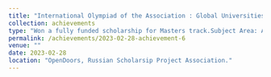 ```yaml
---
title: "International Olympiad of the Association : Global Universities , Olympiad "
collection: achievements
type: "Won a fully funded scholarship for Masters track.Subject Area: AI & Math. Rank: 22 , Status: Winner"
permalink: /achievements/2023-02-28-achievement-6
venue: ""
date: 2023-02-28
location: "OpenDoors, Russian Scholarsip Project Association."
---
```

